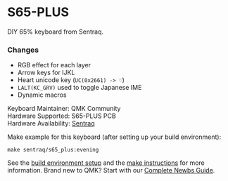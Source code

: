 S65-PLUS
=====

DIY 65% keyboard from Sentraq.

### Changes

- RGB effect for each layer
- Arrow keys for IJKL
- Heart unicode key (`UC(0x2661) -> ♡`)
- `LALT(KC_GRV)` used to toggle Japanese IME
- Dynamic macros

Keyboard Maintainer: QMK Community  
Hardware Supported: S65-PLUS PCB  
Hardware Availability: [Sentraq](https://sentraq.com/collections/kits/products/s65-plus-diy-keyboard-kit)

Make example for this keyboard (after setting up your build environment):

    make sentraq/s65_plus:evening

See the [build environment setup](https://docs.qmk.fm/#/getting_started_build_tools) and the [make instructions](https://docs.qmk.fm/#/getting_started_make_guide) for more information. Brand new to QMK? Start with our [Complete Newbs Guide](https://docs.qmk.fm/#/newbs).
